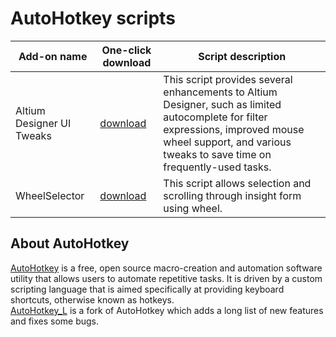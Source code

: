 # AutoHotkey scripts

Add-on name | One-click download | Script description
--- | --- | ---
Altium Designer UI Tweaks | [download](https://altium-designer-addons.github.io/DownGit/#/home?url=https://github.com/Altium-Designer-addons/scripts-libraries/tree/master/Scripts+-+Misc/AutoHotkey+Enhancement+Script) | This script provides several enhancements to Altium Designer, such as limited autocomplete for filter expressions, improved mouse wheel support, and various tweaks to save time on frequently-used tasks.
WheelSelector | [download](https://altium-designer-addons.github.io/DownGit/#/home?url=https://github.com/Altium-Designer-addons/scripts-libraries/tree/master/Scripts+-+Misc/WheelSelector) | This script allows selection and scrolling through insight form using wheel.


## About AutoHotkey

[AutoHotkey](https://www.autohotkey.com/) is a free, open source macro-creation and automation software utility that allows users to automate repetitive tasks. It is driven by a custom scripting language that is aimed specifically at providing keyboard shortcuts, otherwise known as hotkeys.\
[AutoHotkey\_L](http://l.autohotkey.net/) is a fork of AutoHotkey which adds a long list of new features and fixes some bugs.
